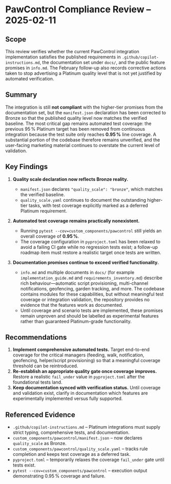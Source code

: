 # PawControl Compliance Review – 2025-02-11

## Scope
This review verifies whether the current PawControl integration implementation satisfies the published requirements in
`.github/copilot-instructions.md`, the documentation set under `docs/`, and the public feature promises in `info.md`.
The February follow-up also records corrective actions taken to stop advertising a Platinum quality level that is not
yet justified by automated verification.

## Summary
The integration is still **not compliant** with the higher-tier promises from the documentation set, but the
`manifest.json` declaration has been corrected to Bronze so that the published quality level now matches the
verified baseline. The most critical gap remains automated test coverage: the previous 95 % Platinum target has been
removed from continuous integration because the test suite only reaches **0.95 %** line coverage. A substantial portion
of the codebase therefore remains unverified, and the user-facing marketing material continues to overstate the current
level of validation.

## Key Findings

1. **Quality scale declaration now reflects Bronze reality.**
   - `manifest.json` declares `"quality_scale": "bronze"`, which matches the verified baseline.
   - `quality_scale.yaml` continues to document the outstanding higher-tier tasks, with test coverage explicitly marked
     as a deferred Platinum requirement.

2. **Automated test coverage remains practically nonexistent.**
   - Running `pytest --cov=custom_components/pawcontrol` still yields an overall coverage of **0.95 %**.
   - The coverage configuration in `pyproject.toml` has been relaxed to avoid a failing CI gate while no regression
     tests exist; a follow-up roadmap item must restore a realistic target once tests are written.

3. **Documentation promises continue to exceed verified functionality.**
   - `info.md` and multiple documents in `docs/` (for example `implementation_guide.md` and
     `requirements_inventory.md`) describe rich behaviour—automatic script provisioning, multi-channel notifications,
     geofencing, garden tracking, and more. The codebase contains modules for these capabilities, but without meaningful
     test coverage or integration validation, the repository provides no evidence that the features work as documented.
   - Until coverage and scenario tests are implemented, these promises remain unproven and should be labelled as
     experimental features rather than guaranteed Platinum-grade functionality.

## Recommendations

1. **Implement comprehensive automated tests.** Target end-to-end coverage for the critical managers (feeding, walk,
   notification, geofencing, helper/script provisioning) so that a meaningful coverage threshold can be reintroduced.
2. **Re-establish an appropriate quality gate once coverage improves.** Restore a realistic `fail_under` value in
   `pyproject.toml` after the foundational tests land.
3. **Keep documentation synced with verification status.** Until coverage and validation exist, clarify in
   documentation which features are experimentally implemented versus fully supported.

## Referenced Evidence
- `.github/copilot-instructions.md` – Platinum integrations must supply strict typing, comprehensive tests, and
  documentation.
- `custom_components/pawcontrol/manifest.json` – now declares `quality_scale` as Bronze.
- `custom_components/pawcontrol/quality_scale.yaml` – tracks rule completion and keeps test coverage as a deferred task.
- `pyproject.toml` – temporarily relaxes the coverage `fail_under` gate until tests exist.
- `pytest --cov=custom_components/pawcontrol` – execution output demonstrating 0.95 % coverage and failure.


